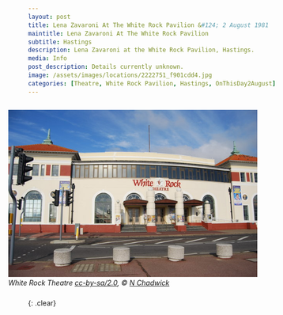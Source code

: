 ```yaml
---
layout: post
title: Lena Zavaroni At The White Rock Pavilion &#124; 2 August 1981
maintitle: Lena Zavaroni At The White Rock Pavilion
subtitle: Hastings
description: Lena Zavaroni at the White Rock Pavilion, Hastings.
media: Info
post_description: Details currently unknown.
image: /assets/images/locations/2222751_f901cdd4.jpg
categories: [Theatre, White Rock Pavilion, Hastings, OnThisDay2August]
---
```


<figure class="fig3">
<a href="https://www.geograph.org.uk/photo/2222751"><img src="/assets/images/locations/2222751_f901cdd4.jpg" class="full-width" /></a>
<figcaption>
<cite>White Rock Theatre <a href="http://creativecommons.org/licenses/by-sa/2.0/">cc-by-sa/2.0</a>, &copy; <a href="https://www.geograph.org.uk/profile/3101">N Chadwick</a></cite>
</figcaption>
</figure>

<br />{: .clear}

<style>
.fig1 {float:left; width:49%;}

.fig2 {float:right; width:49%;}

.fig3 {float:right; width:100%;}

figcaption {float:left; width:100%;}

@media screen and (orientation:portrait) {
.fig1, .fig2 {float:left; width:100%;}
figcaption {float:left; width:100%; margin-bottom: 10px;}
}
</style>

